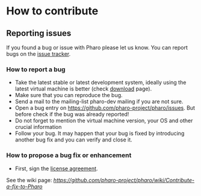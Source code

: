 # How to contribute

## Reporting issues
If you found a bug or issue with Pharo please let us know. You can report bugs on the [issue tracker](https://github.com/pharo-project/pharo/issues).

### How to report a bug
*  Take the latest stable or latest development system, ideally using the latest virtual machine is better (check [download](https://pharo.org/download) page).
*  Make sure that you can reproduce the bug.
*  Send a mail to the mailing-list pharo-dev mailing if you are not sure.
*  Open a bug entry on https://github.com/pharo-project/pharo/issues. But before check if the bug was already reported!
*  Do not forget to mention the virtual machine version, your OS and other crucial information
*  Follow your bug. It may happen that your bug is fixed by introducing another bug fix and you can verify and close it.

### How to propose a bug fix or enhancement
* First, sign the [license agreement](http://files.pharo.org/media/PharoSoftwareDistributionAgreement.pdf).

See the wiki page: *https://github.com/pharo-project/pharo/wiki/Contribute-a-fix-to-Pharo*
